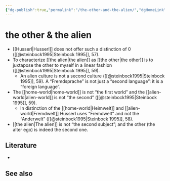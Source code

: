 ```yaml
---
{"dg-publish":true,"permalink":"/the-other-and-the-alien/","dgHomeLink":false,"dgPassFrontmatter":false}
---
```


# the other & the alien
- [[Husserl|Husserl]] does not offer such a distinction of 0 ([[@steinbock1995|Steinbock 1995]], 57).
- To characterize [[the alien|the alien]] as [[the other|the other]] is to juxtapose the other to myself in a linear fashion ([[@steinbock1995|Steinbock 1995]], 59).
	- An alien culture is not a second culture ([[@steinbock1995|Steinbock 1995]], 59).  A “Fremdsprache” is not just a “second language”: it is a “foreign language”.
- The [[home-world|home-world]] is not “the first world” and the [[alien-world|alien-world]] is not “the second” ([[@steinbock1995|Steinbock 1995]], 59).
	- In distinction of the [[home-world|Heimwelt]] and [[alien-world|Fremdwelt]] Husserl uses “Fremdwelt” and not the “Anderwelt” ([[@steinbock1995|Steinbock 1995]], 58).
- [[the alien|The alien]] is not “the second subject”; and the other (the alter ego) is indeed the second one.


## Literature
- 


## See also
